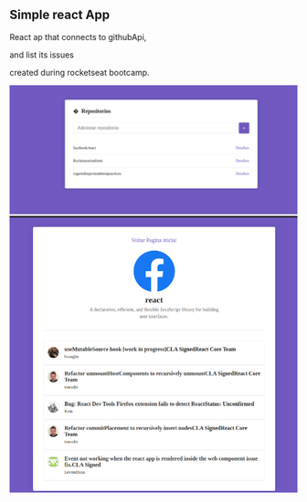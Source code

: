 ## Simple react App

React ap that connects to githubApi,

and list its issues

created during rocketseat bootcamp.

![first page](./paginaInicial.png)
![first page](./detailPage.png)
